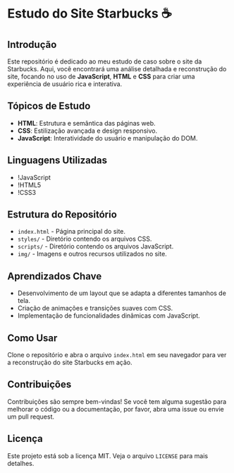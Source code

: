 # Estudo do Site Starbucks ☕️

## Introdução

Este repositório é dedicado ao meu estudo de caso sobre o site da Starbucks. Aqui, você encontrará uma análise detalhada e reconstrução do site, focando no uso de **JavaScript**, **HTML** e **CSS** para criar uma experiência de usuário rica e interativa.

## Tópicos de Estudo

- **HTML**: Estrutura e semântica das páginas web.
- **CSS**: Estilização avançada e design responsivo.
- **JavaScript**: Interatividade do usuário e manipulação do DOM.

## Linguagens Utilizadas

- !JavaScript
- !HTML5
- !CSS3

## Estrutura do Repositório

- `index.html` - Página principal do site.
- `styles/` - Diretório contendo os arquivos CSS.
- `scripts/` - Diretório contendo os arquivos JavaScript.
- `img/` - Imagens e outros recursos utilizados no site.

## Aprendizados Chave

- Desenvolvimento de um layout que se adapta a diferentes tamanhos de tela.
- Criação de animações e transições suaves com CSS.
- Implementação de funcionalidades dinâmicas com JavaScript.

## Como Usar

Clone o repositório e abra o arquivo `index.html` em seu navegador para ver a reconstrução do site Starbucks em ação.

## Contribuições

Contribuições são sempre bem-vindas! Se você tem alguma sugestão para melhorar o código ou a documentação, por favor, abra uma issue ou envie um pull request.

## Licença

Este projeto está sob a licença MIT. Veja o arquivo `LICENSE` para mais detalhes.
